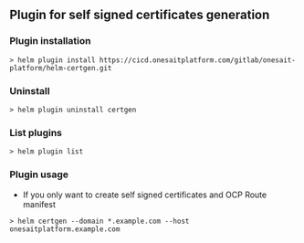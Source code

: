 ## Plugin for self signed certificates generation

### Plugin installation

```
> helm plugin install https://cicd.onesaitplatform.com/gitlab/onesait-platform/helm-certgen.git
```

### Uninstall

```
> helm plugin uninstall certgen
```

### List plugins

```
> helm plugin list
```

### Plugin usage

- If you only want to create self signed certificates and OCP Route manifest

```
> helm certgen --domain *.example.com --host onesaitplatform.example.com
```
